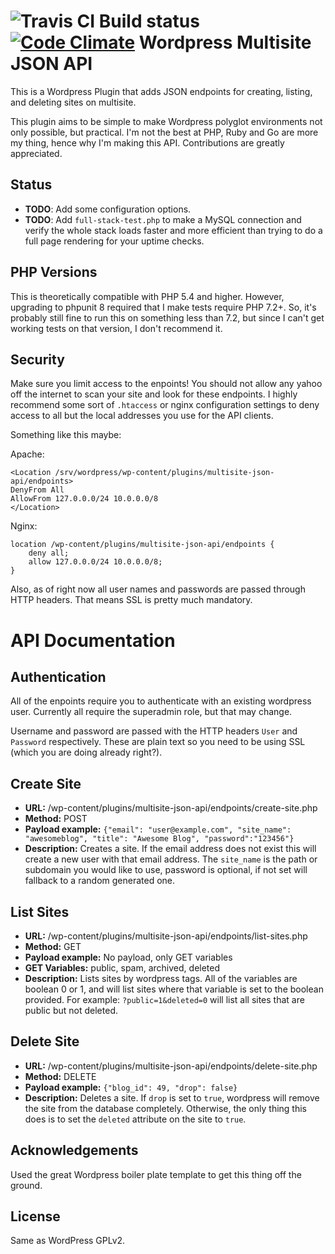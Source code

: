 ![Travis CI Build status](https://travis-ci.org/remkade/multisite-json-api.svg?branch=master) [![Code Climate](https://codeclimate.com/github/remkade/multisite-json-api.png)](https://codeclimate.com/github/remkade/multisite-json-api)
Wordpress Multisite JSON API
============================
This is a Wordpress Plugin that adds JSON endpoints for creating, listing, and deleting sites on multisite.

This plugin aims to be simple to make Wordpress polyglot environments not only possible, but practical. I'm not the best at PHP, Ruby and Go are more my thing, hence why I'm making this API. Contributions are greatly appreciated.

Status
------
* **TODO**: Add some configuration options.
* **TODO**: Add `full-stack-test.php` to make a MySQL connection and verify the whole stack loads faster and more efficient than trying to do a full page rendering for your uptime checks.

PHP Versions
------------
This is theoretically compatible with PHP 5.4 and higher. However, upgrading to phpunit 8 required that I make tests require PHP 7.2+. So, it's probably still fine to run this on something less than 7.2, but since I can't get working tests on that version, I don't recommend it.

Security
--------
Make sure you limit access to the enpoints! You should not allow any yahoo off the internet to scan your site and look for these endpoints. I highly recommend some sort of `.htaccess` or nginx configuration settings to deny access to all but the local addresses you use for the API clients.

Something like this maybe:

Apache:

```
<Location /srv/wordpress/wp-content/plugins/multisite-json-api/endpoints>
DenyFrom All
AllowFrom 127.0.0.0/24 10.0.0.0/8
</Location>
```

Nginx:

```
location /wp-content/plugins/multisite-json-api/endpoints {
	deny all;
	allow 127.0.0.0/24 10.0.0.0/8;
}
```

Also, as of right now all user names and passwords are passed through HTTP headers. That means SSL is pretty much mandatory.

API Documentation
=================

Authentication
--------------
All of the enpoints require you to authenticate with an existing wordpress user. Currently all require the superadmin role, but that may change.

Username and password are passed with the HTTP headers `User` and `Password` respectively. These are plain text so you need to be using SSL (which you are doing already right?).

Create Site
-----------
- **URL:** /wp-content/plugins/multisite-json-api/endpoints/create-site.php
- **Method:** POST
- **Payload example:** `{"email": "user@example.com", "site_name": "awesomeblog", "title": "Awesome Blog", "password":"123456"}` 
- **Description:** Creates a site. If the email address does not exist this will create a new user with that email address. The `site_name` is the path or subdomain you would like to use, password is optional, if not set will fallback to a random generated one.

List Sites
----------
- **URL:** /wp-content/plugins/multisite-json-api/endpoints/list-sites.php
- **Method:** GET
- **Payload example:** No payload, only GET variables
- **GET Variables:** public, spam, archived, deleted
- **Description:** Lists sites by wordpress tags. All of the variables are boolean 0 or 1, and will list sites where that variable is set to the boolean provided. For example: `?public=1&deleted=0` will list all sites that are public but not deleted.

Delete Site
-----------
- **URL:** /wp-content/plugins/multisite-json-api/endpoints/delete-site.php
- **Method:** DELETE
- **Payload example:** `{"blog_id": 49, "drop": false}`
- **Description:** Deletes a site. If `drop` is set to `true`, wordpress will remove the site from the database completely. Otherwise, the only thing this does is to set the `deleted` attribute on the site to `true`.

Acknowledgements
----------------
Used the great Wordpress boiler plate template to get this thing off the ground.

License
-------
Same as WordPress GPLv2.
